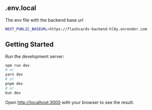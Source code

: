 ## .env.local

The env file with the backend base url

```bash
NEXT_PUBLIC_BASEURL=https://flashcards-backend-hl8y.onrender.com
```

## Getting Started

Run the development server:

```bash
npm run dev
# or
yarn dev
# or
pnpm dev
# or
bun dev
```

Open [http://localhost:3000](http://localhost:3000) with your browser to see the result.
